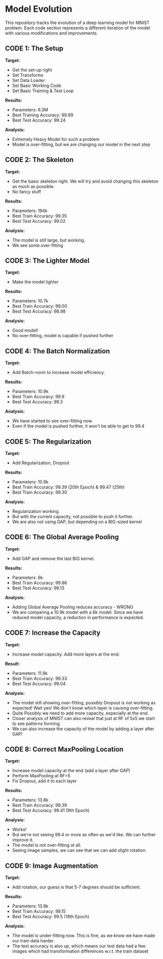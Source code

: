 
# Model Evolution

This repository tracks the evolution of a deep learning model for MNIST problem. Each code section represents a different iteration of the model with various modifications and improvements.

## CODE 1: The Setup

**Target:**
- Get the set-up right
- Set Transforms
- Set Data Loader
- Set Basic Working Code
- Set Basic Training & Test Loop

**Results:**
- Parameters: 6.3M
- Best Training Accuracy: 99.99
- Best Test Accuracy: 99.24

**Analysis:**
- Extremely Heavy Model for such a problem
- Model is over-fitting, but we are changing our model in the next step

## CODE 2: The Skeleton

**Target:**
- Get the basic skeleton right. We will try and avoid changing this skeleton as much as possible.
- No fancy stuff

**Results:**
- Parameters: 194k
- Best Train Accuracy: 99.35
- Best Test Accuracy: 99.02

**Analysis:**
- The model is still large, but working.
- We see some over-fitting

## CODE 3: The Lighter Model

**Target:**
- Make the model lighter

**Results:**
- Parameters: 10.7k
- Best Train Accuracy: 99.00
- Best Test Accuracy: 98.98

**Analysis:**
- Good model!
- No over-fitting, model is capable if pushed further

## CODE 4: The Batch Normalization

**Target:**
- Add Batch-norm to increase model efficiency.

**Results:**
- Parameters: 10.9k
- Best Train Accuracy: 99.9
- Best Test Accuracy: 99.3

**Analysis:**
- We have started to see over-fitting now.
- Even if the model is pushed further, it won't be able to get to 99.4

## CODE 5: The Regularization

**Target:**
- Add Regularization, Dropout

**Results:**
- Parameters: 10.9k
- Best Train Accuracy: 99.39 (20th Epoch) & 99.47 (25th)
- Best Train Accuracy: 99.30

**Analysis:**
- Regularization working.
- But with the current capacity, not possible to push it further.
- We are also not using GAP, but depending on a BIG-sized kernel

## CODE 6: The Global Average Pooling

**Target:**
- Add GAP and remove the last BIG kernel.

**Results:**
- Parameters: 6k
- Best Train Accuracy: 99.86
- Best Test Accuracy: 98.13

**Analysis:**
- Adding Global Average Pooling reduces accuracy - WRONG
- We are comparing a 10.9k model with a 6k model. Since we have reduced model capacity, a reduction in performance is expected.

## CODE 7: Increase the Capacity

**Target:**
- Increase model capacity. Add more layers at the end.

**Result:**
- Parameters: 11.9k
- Best Train Accuracy: 99.33
- Best Test Accuracy: 99.04

**Analysis:**
- The model still showing over-fitting, possibly Dropout is not working as expected! Wait yes! We don't know which layer is causing over-fitting.
- Quite Possibly we need to add more capacity, especially at the end.
- Closer analysis of MNIST can also reveal that just at RF of 5x5 we start to see patterns forming.
- We can also increase the capacity of the model by adding a layer after GAP!

## CODE 8: Correct MaxPooling Location

**Target:**
- Increase model capacity at the end (add a layer after GAP)
- Perform MaxPooling at RF=5
- Fix Dropout, add it to each layer

**Results:**
- Parameters: 13.8k
- Best Train Accuracy: 99.39
- Best Test Accuracy: 99.41 (9th Epoch)

**Analysis:**
- Works!
- But we're not seeing 99.4 or more as often as we'd like. We can further improve it.
- The model is not over-fitting at all.
- Seeing image samples, we can see that we can add slight rotation.

## CODE 9: Image Augmentation

**Target:**
- Add rotation, our guess is that 5-7 degrees should be sufficient.

**Results:**
- Parameters: 13.8k
- Best Train Accuracy: 99.15
- Best Test Accuracy: 99.5 (18th Epoch)

**Analysis:**
- The model is under-fitting now. This is fine, as we know we have made our train data harder.
- The test accuracy is also up, which means our test data had a few images which had transformation differences w.r.t. the train dataset

